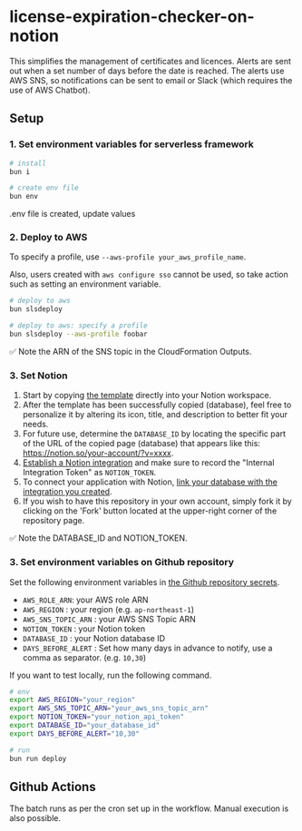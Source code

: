# license-expiration-checker-on-notion

This simplifies the management of certificates and licences. Alerts are sent out when a set number of days before the date is reached. The alerts use AWS SNS, so notifications can be sent to email or Slack (which requires the use of AWS Chatbot).

## Setup

### 1. Set environment variables for serverless framework

```sh
# install
bun i

# create env file
bun env
```

.env file is created, update values

### 2. Deploy to AWS

To specify a profile, use `--aws-profile your_aws_profile_name`.

Also, users created with `aws configure sso` cannot be used, so take action such as setting an environment variable.

```sh
# deploy to aws
bun slsdeploy

# deploy to aws: specify a profile
bun slsdeploy --aws-profile foobar
```

✅ Note the ARN of the SNS topic in the CloudFormation Outputs.

### 3. Set Notion

1. Start by copying [the template](https://cotton-egret-e92.notion.site/464e2c9566af4a8d98c7bdfe6714a582?v=e753707793a14c6f8807da13a0c6c95c&pvs=4) directly into your Notion workspace.
2. After the template has been successfully copied (database), feel free to personalize it by altering its icon, title, and description to better fit your needs.
3. For future use, determine the `DATABASE_ID` by locating the specific part of the URL of the copied page (database) that appears like this: https://notion.so/your-account/?v=xxxx.
4. [Establish a Notion integration](https://developers.notion.com/docs/create-a-notion-integration#step-1-create-an-integration) and make sure to record the "Internal Integration Token" as `NOTION_TOKEN`.
5. To connect your application with Notion, [link your database with the integration you created](https://developers.notion.com/docs/create-a-notion-integration#step-2-share-a-database-with-your-integration).
6. If you wish to have this repository in your own account, simply fork it by clicking on the 'Fork' button located at the upper-right corner of the repository page.

✅ Note the DATABASE_ID and NOTION_TOKEN.

### 3. Set environment variables on Github repository

Set the following environment variables in [the Github repository secrets](https://docs.github.com/en/actions/security-guides/using-secrets-in-github-actions#creating-secrets-for-a-repository).

- `AWS_ROLE_ARN`: your AWS role ARN
- `AWS_REGION` : your region (e.g. `ap-northeast-1`)
- `AWS_SNS_TOPIC_ARN` : your AWS SNS Topic ARN
- `NOTION_TOKEN` : your Notion token
- `DATABASE_ID` : your Notion database ID
- `DAYS_BEFORE_ALERT` : Set how many days in advance to notify, use a comma as separator. (e.g. `10,30`)

If you want to test locally, run the following command.

```sh
# env
export AWS_REGION="your_region"
export AWS_SNS_TOPIC_ARN="your_aws_sns_topic_arn"
export NOTION_TOKEN="your_notion_api_token"
export DATABASE_ID="your_database_id"
export DAYS_BEFORE_ALERT="10,30"

# run
bun run deploy
```

## Github Actions

The batch runs as per the cron set up in the workflow. Manual execution is also possible.
